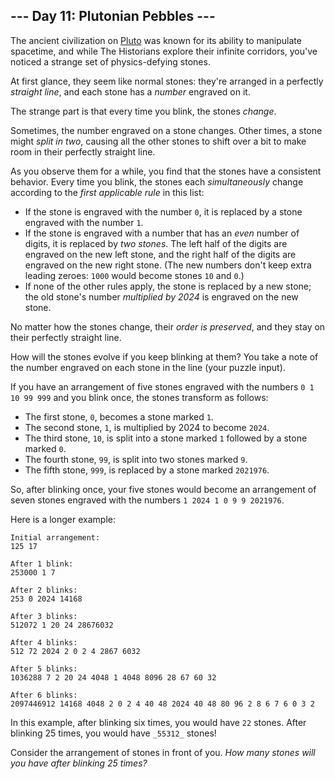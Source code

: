 ﻿
## --- Day 11: Plutonian Pebbles ---

The ancient civilization on  [Pluto](https://adventofcode.com/2019/day/20)  was known for its ability to manipulate spacetime, and while The Historians explore their infinite corridors, you've noticed a strange set of physics-defying stones.

At first glance, they seem like normal stones: they're arranged in a perfectly  _straight line_, and each stone has a  _number_  engraved on it.

The strange part is that every time you  blink, the stones  _change_.

Sometimes, the number engraved on a stone changes. Other times, a stone might  _split in two_, causing all the other stones to shift over a bit to make room in their perfectly straight line.

As you observe them for a while, you find that the stones have a consistent behavior. Every time you blink, the stones each  _simultaneously_  change according to the  _first applicable rule_  in this list:

-   If the stone is engraved with the number  `0`, it is replaced by a stone engraved with the number  `1`.
-   If the stone is engraved with a number that has an  _even_  number of digits, it is replaced by  _two stones_. The left half of the digits are engraved on the new left stone, and the right half of the digits are engraved on the new right stone. (The new numbers don't keep extra leading zeroes:  `1000`  would become stones  `10`  and  `0`.)
-   If none of the other rules apply, the stone is replaced by a new stone; the old stone's number  _multiplied by 2024_  is engraved on the new stone.

No matter how the stones change, their  _order is preserved_, and they stay on their perfectly straight line.

How will the stones evolve if you keep blinking at them? You take a note of the number engraved on each stone in the line (your puzzle input).

If you have an arrangement of five stones engraved with the numbers  `0 1 10 99 999`  and you blink once, the stones transform as follows:

-   The first stone,  `0`, becomes a stone marked  `1`.
-   The second stone,  `1`, is multiplied by 2024 to become  `2024`.
-   The third stone,  `10`, is split into a stone marked  `1`  followed by a stone marked  `0`.
-   The fourth stone,  `99`, is split into two stones marked  `9`.
-   The fifth stone,  `999`, is replaced by a stone marked  `2021976`.

So, after blinking once, your five stones would become an arrangement of seven stones engraved with the numbers  `1 2024 1 0 9 9 2021976`.

Here is a longer example:

```
Initial arrangement:
125 17

After 1 blink:
253000 1 7

After 2 blinks:
253 0 2024 14168

After 3 blinks:
512072 1 20 24 28676032

After 4 blinks:
512 72 2024 2 0 2 4 2867 6032

After 5 blinks:
1036288 7 2 20 24 4048 1 4048 8096 28 67 60 32

After 6 blinks:
2097446912 14168 4048 2 0 2 4 40 48 2024 40 48 80 96 2 8 6 7 6 0 3 2

```

In this example, after blinking six times, you would have  `22`  stones. After blinking 25 times, you would have  `_55312_`  stones!

Consider the arrangement of stones in front of you.  _How many stones will you have after blinking 25 times?_

